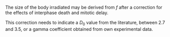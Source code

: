 The size of the body irradiated may be derived from $f$ after a correction for the effects of interphase death and mitotic delay.

This correction needs to indicate a $D_0$ value from the literature, between $2.7$ and $3.5$, or a gamma coefficient obtained from own experimental data.
